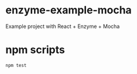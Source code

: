 # enzyme-example-mocha
Example project with React + Enzyme + Mocha

# npm scripts
``` 
npm test 

```
